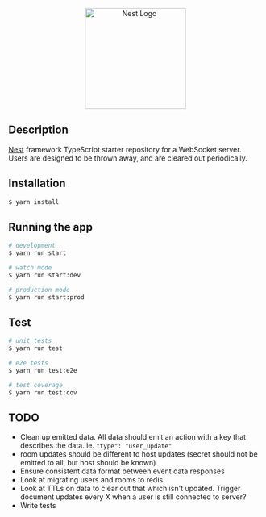 <p align="center">
  <a href="http://nestjs.com/" target="blank"><img src="https://nestjs.com/img/logo-small.svg" width="200" alt="Nest Logo" /></a>
</p>

## Description

[Nest](https://github.com/nestjs/nest) framework TypeScript starter repository for a WebSocket server. Users are designed to be thrown away, and are cleared out periodically.

## Installation

```bash
$ yarn install
```

## Running the app

```bash
# development
$ yarn run start

# watch mode
$ yarn run start:dev

# production mode
$ yarn run start:prod
```

## Test

```bash
# unit tests
$ yarn run test

# e2e tests
$ yarn run test:e2e

# test coverage
$ yarn run test:cov
```

## TODO

-   Clean up emitted data. All data should emit an action with a key that describes the data. ie. `"type": "user_update"`
-   room updates should be different to host updates (secret should not be emitted to all, but host should be known)
-   Ensure consistent data format between event data responses
-   Look at migrating users and rooms to redis
-   Look at TTLs on data to clear out that which isn't updated. Trigger document updates every X when a user is still connected to server?
-   Write tests
